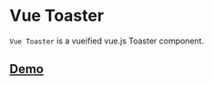 # Vue Toaster

`Vue Toaster` is a vueified vue.js Toaster component.

## [Demo](https://komirad.github.io/vue-toaster/demo.html)

